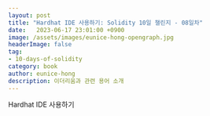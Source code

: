 ```yaml
---
layout: post
title: "Hardhat IDE 사용하기: Solidity 10일 챌린지 - 08일차"
date:   2023-06-17 23:01:00 +0900
image: /assets/images/eunice-hong-opengraph.jpg
headerImage: false
tag:
- 10-days-of-solidity
category: book
author: eunice-hong
description: 이더리움과 관련 용어 소개
---
```


Hardhat IDE 사용하기
